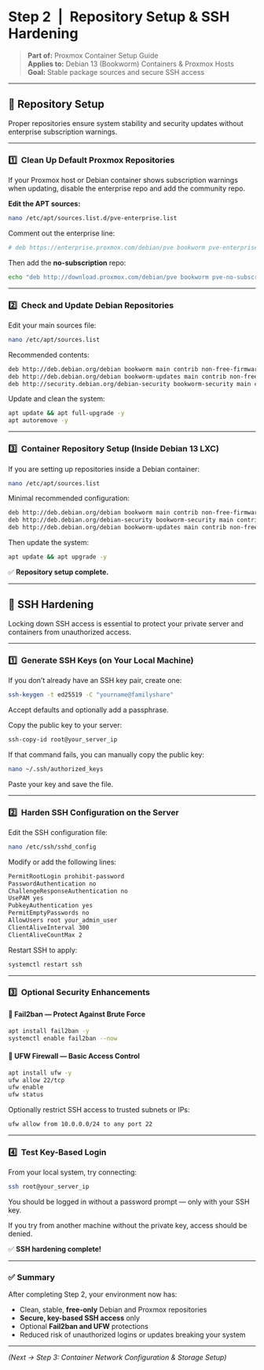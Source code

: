 # Step 2 | Repository Setup & SSH Hardening
> **Part of:** Proxmox Container Setup Guide  
> **Applies to:** Debian 13 (Bookworm) Containers & Proxmox Hosts  
> **Goal:** Stable package sources and secure SSH access  

---

## 🧱 Repository Setup

Proper repositories ensure system stability and security updates without enterprise subscription warnings.

---

### 1️⃣ Clean Up Default Proxmox Repositories

If your Proxmox host or Debian container shows subscription warnings when updating, disable the enterprise repo and add the community repo.

**Edit the APT sources:**
```bash
nano /etc/apt/sources.list.d/pve-enterprise.list
```

Comment out the enterprise line:
```bash
# deb https://enterprise.proxmox.com/debian/pve bookworm pve-enterprise
```

Then add the **no-subscription** repo:
```bash
echo "deb http://download.proxmox.com/debian/pve bookworm pve-no-subscription" | sudo tee /etc/apt/sources.list.d/pve-no-subscription.list
```

---

### 2️⃣ Check and Update Debian Repositories

Edit your main sources file:
```bash
nano /etc/apt/sources.list
```

Recommended contents:
```bash
deb http://deb.debian.org/debian bookworm main contrib non-free-firmware
deb http://deb.debian.org/debian bookworm-updates main contrib non-free-firmware
deb http://security.debian.org/debian-security bookworm-security main contrib non-free-firmware
```

Update and clean the system:
```bash
apt update && apt full-upgrade -y
apt autoremove -y
```

---

### 3️⃣ Container Repository Setup (Inside Debian 13 LXC)

If you are setting up repositories inside a Debian container:
```bash
nano /etc/apt/sources.list
```

Minimal recommended configuration:
```bash
deb http://deb.debian.org/debian bookworm main contrib non-free-firmware
deb http://deb.debian.org/debian-security bookworm-security main contrib non-free-firmware
deb http://deb.debian.org/debian bookworm-updates main contrib non-free-firmware
```

Then update the system:
```bash
apt update && apt upgrade -y
```

✅ **Repository setup complete.**

---

## 🔐 SSH Hardening

Locking down SSH access is essential to protect your private server and containers from unauthorized access.

---

### 1️⃣ Generate SSH Keys (on Your Local Machine)

If you don’t already have an SSH key pair, create one:
```bash
ssh-keygen -t ed25519 -C "yourname@familyshare"
```

Accept defaults and optionally add a passphrase.

Copy the public key to your server:
```bash
ssh-copy-id root@your_server_ip
```

If that command fails, you can manually copy the public key:
```bash
nano ~/.ssh/authorized_keys
```

Paste your key and save the file.

---

### 2️⃣ Harden SSH Configuration on the Server

Edit the SSH configuration file:
```bash
nano /etc/ssh/sshd_config
```

Modify or add the following lines:
```bash
PermitRootLogin prohibit-password
PasswordAuthentication no
ChallengeResponseAuthentication no
UsePAM yes
PubkeyAuthentication yes
PermitEmptyPasswords no
AllowUsers root your_admin_user
ClientAliveInterval 300
ClientAliveCountMax 2
```

Restart SSH to apply:
```bash
systemctl restart ssh
```

---

### 3️⃣ Optional Security Enhancements

#### 🧱 Fail2ban — Protect Against Brute Force
```bash
apt install fail2ban -y
systemctl enable fail2ban --now
```

#### 🧱 UFW Firewall — Basic Access Control
```bash
apt install ufw -y
ufw allow 22/tcp
ufw enable
ufw status
```

Optionally restrict SSH access to trusted subnets or IPs:
```bash
ufw allow from 10.0.0.0/24 to any port 22
```

---

### 4️⃣ Test Key-Based Login

From your local system, try connecting:
```bash
ssh root@your_server_ip
```

You should be logged in without a password prompt — only with your SSH key.

If you try from another machine without the private key, access should be denied.

✅ **SSH hardening complete!**

---

### ✅ Summary

After completing Step 2, your environment now has:

- Clean, stable, **free-only** Debian and Proxmox repositories  
- **Secure, key-based SSH access** only  
- Optional **Fail2ban and UFW** protections  
- Reduced risk of unauthorized logins or updates breaking your system  

---

*(Next → Step 3: Container Network Configuration & Storage Setup)*
